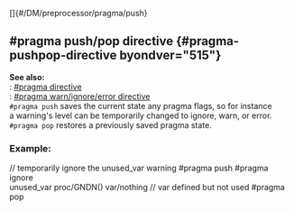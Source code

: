 []{#/DM/preprocessor/pragma/push}    
## #pragma push/pop directive {#pragma-pushpop-directive byondver="515"}    
**See also:**    
:   [#pragma directive](ref/DM/preprocessor/pragma)    
:   [#pragma warn/ignore/error directive](ref/DM/preprocessor/pragma/warn)    
`#pragma push` saves the current state any pragma flags, so for instance    
a warning\'s level can be temporarily changed to ignore, warn, or error.    
`#pragma pop` restores a previously saved pragma state.    
### Example:    
// temporarily ignore the unused_var warning #pragma push #pragma ignore    
unused_var proc/GNDN() var/nothing // var defined but not used #pragma    
pop  